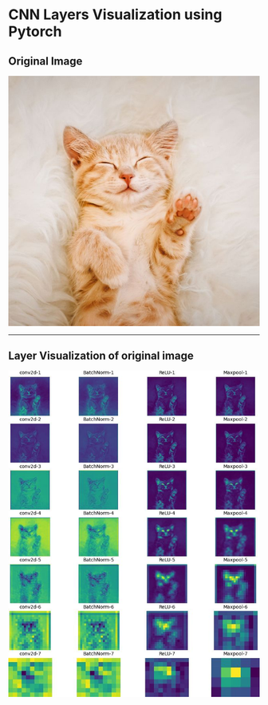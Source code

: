 # CNN Layers Visualization using Pytorch

## Original Image
![Cat](cat.jpg)

<hr>

## Layer Visualization of original image
![CNN_Viz](feature_maps.jpg)
